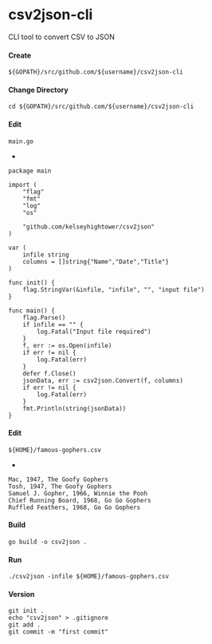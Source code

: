 # csv2json-cli

CLI tool to convert CSV to JSON

#### Create

    ${GOPATH}/src/github.com/${username}/csv2json-cli

#### Change Directory

    cd ${GOPATH}/src/github.com/${username}/csv2json-cli

#### Edit

    main.go

-

	package main

	import (
		"flag"
		"fmt"
		"log"
		"os"

		"github.com/kelseyhightower/csv2json"
	)

	var (
		infile string
		columns = []string{"Name","Date","Title"}
	)

	func init() {
		flag.StringVar(&infile, "infile", "", "input file")
	}

	func main() {
		flag.Parse()
		if infile == "" {
			log.Fatal("Input file required")
		}
		f, err := os.Open(infile)
		if err != nil {
			log.Fatal(err)
		}
		defer f.Close()
		jsonData, err := csv2json.Convert(f, columns)
		if err != nil {
			log.Fatal(err)
		}
		fmt.Println(string(jsonData))
	}

#### Edit

    ${HOME}/famous-gophers.csv

-

	Mac, 1947, The Goofy Gophers
	Tosh, 1947, The Goofy Gophers
	Samuel J. Gopher, 1966, Winnie the Pooh
	Chief Running Board, 1968, Go Go Gophers
	Ruffled Feathers, 1968, Go Go Gophers

#### Build

    go build -o csv2json .

#### Run

    ./csv2json -infile ${HOME}/famous-gophers.csv

#### Version

    git init .
    echo "csv2json" > .gitignore
    git add .
    git commit -m "first commit"
